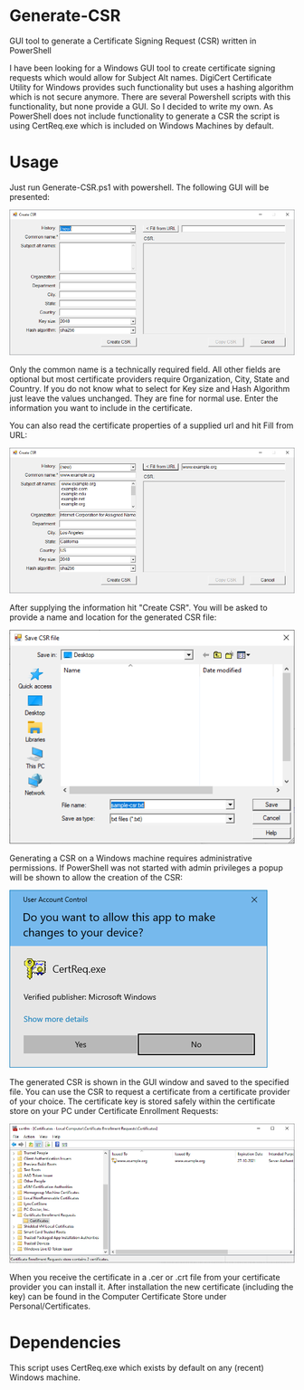 # Generate-CSR
GUI tool to generate a Certificate Signing Request (CSR) written in PowerShell

I have been looking for a Windows GUI tool to create certificate signing requests which would allow for Subject Alt names. DigiCert Certificate Utility for Windows provides such functionality but uses a hashing algorithm which is not secure anymore. There are several Powershell scripts with this functionality, but none provide a GUI. So I decided to write my own. As PowerShell does not include functionality to generate a CSR the script is using CertReq.exe which is included on Windows Machines by default.

# Usage
Just run Generate-CSR.ps1 with powershell. The following GUI will be presented:

![Image of GUI](/images/gui.png)

Only the common name is a technically required field. All other fields are optional but most certificate providers require Organization, City, State and Country. If you do not know what to select for Key size and Hash Algorithm just leave the values unchanged. They are fine for normal use. Enter the information you want to include in the certificate.

You can also read the certificate properties of a supplied url and hit Fill from URL:

![Image of GUI](/images/gui_fill_from_url.png)

After supplying the information hit "Create CSR". 
You will be asked to provide a name and location for the generated CSR file:

![Image of save file dialog](/images/dialog.png)

Generating a CSR on a Windows machine requires administrative permissions. If PowerShell was not started with admin privileges a popup will be shown to allow the creation of the CSR:

![Image of User Account Control dialog](/images/uac.png)

The generated CSR is shown in the GUI window and saved to the specified file. You can use the CSR to request a certificate from a certificate provider of your choice. The certificate key is stored safely within the certificate store on your PC under Certificate Enrollment Requests:

![Image of Computer Certificate Store](/images/certstore.png)

When you receive the certificate in a .cer or .crt file from your certificate provider you can install it. After installation the new certificate (including the key) can be found in the Computer Certificate Store under Personal/Certificates.

# Dependencies
This script uses CertReq.exe which exists by default on any (recent) Windows machine.
